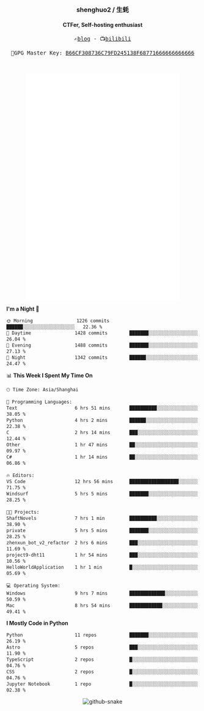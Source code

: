 <h3 align="center"> shenghuo2 / 生蚝 </h3>
<h4 align="center" >CTFer, Self-hosting enthusiast</h3>


<p align="center">
  <samp>
    ✍️<a href="https://blog.shenghuo2.top/">blog</a> -
    📺<a href="https://space.bilibili.com/85894935">bilibili</a>
  </samp>
</p>
<p align="center">
  <samp>
     🔐GPG Master Key: <a align="center" href="https://github.com/shenghuo2.gpg">B66CF308736C79FD245138F68771666666666666</a>
  </samp>
</p>
<br>
<p align="center">
  <a href="https://github.com/shenghuo2">
    <img width="400" align="top" src="https://github.com/shenghuo2/shenghuo2/blob/main/metrics.left.svg" />
  </a>
  <a href="https://github.com/shenghuo2">
    <img width="400" align="top" src="https://github.com/shenghuo2/shenghuo2/blob/main/metrics.right.svg" />
  </a>
</p>


<!--START_SECTION:waka-->
**I'm a Night 🦉** 

```text
🌞 Morning                1226 commits        ██████░░░░░░░░░░░░░░░░░░░   22.36 % 
🌆 Daytime                1428 commits        ███████░░░░░░░░░░░░░░░░░░   26.04 % 
🌃 Evening                1488 commits        ███████░░░░░░░░░░░░░░░░░░   27.13 % 
🌙 Night                  1342 commits        ██████░░░░░░░░░░░░░░░░░░░   24.47 % 
```


📊 **This Week I Spent My Time On** 

```text
🕑︎ Time Zone: Asia/Shanghai

💬 Programming Languages: 
Text                     6 hrs 51 mins       ██████████░░░░░░░░░░░░░░░   38.05 % 
Python                   4 hrs 2 mins        ██████░░░░░░░░░░░░░░░░░░░   22.38 % 
C                        2 hrs 14 mins       ███░░░░░░░░░░░░░░░░░░░░░░   12.44 % 
Other                    1 hr 47 mins        ██░░░░░░░░░░░░░░░░░░░░░░░   09.97 % 
C#                       1 hr 14 mins        ██░░░░░░░░░░░░░░░░░░░░░░░   06.86 % 

🔥 Editors: 
VS Code                  12 hrs 56 mins      ██████████████████░░░░░░░   71.75 % 
Windsurf                 5 hrs 5 mins        ███████░░░░░░░░░░░░░░░░░░   28.25 % 

🐱‍💻 Projects: 
ShaftNovels              7 hrs 1 min         ██████████░░░░░░░░░░░░░░░   38.90 % 
private                  5 hrs 5 mins        ███████░░░░░░░░░░░░░░░░░░   28.25 % 
zhenxun_bot_v2_refactor  2 hrs 6 mins        ███░░░░░░░░░░░░░░░░░░░░░░   11.69 % 
project9-dht11           1 hr 54 mins        ███░░░░░░░░░░░░░░░░░░░░░░   10.56 % 
HelloWorldApplication    1 hr 1 min          █░░░░░░░░░░░░░░░░░░░░░░░░   05.69 % 

💻 Operating System: 
Windows                  9 hrs 7 mins        █████████████░░░░░░░░░░░░   50.59 % 
Mac                      8 hrs 54 mins       ████████████░░░░░░░░░░░░░   49.41 % 
```

**I Mostly Code in Python** 

```text
Python                   11 repos            ███████░░░░░░░░░░░░░░░░░░   26.19 % 
Astro                    5 repos             ███░░░░░░░░░░░░░░░░░░░░░░   11.90 % 
TypeScript               2 repos             █░░░░░░░░░░░░░░░░░░░░░░░░   04.76 % 
CSS                      2 repos             █░░░░░░░░░░░░░░░░░░░░░░░░   04.76 % 
Jupyter Notebook         1 repo              █░░░░░░░░░░░░░░░░░░░░░░░░   02.38 % 
```




<!--END_SECTION:waka-->


<div align="center">
  <picture>
    <source media="(prefers-color-scheme: dark)" srcset="https://gist.githubusercontent.com/shenghuo2/bfce20b14ab0484cef03bae6e60e0b3a/raw/github-snake-dark.svg" />
    <source media="(prefers-color-scheme: light)" srcset="https://gist.githubusercontent.com/shenghuo2/bfce20b14ab0484cef03bae6e60e0b3a/raw/github-snake.svg" />
    <img alt="github-snake" src="https://gist.githubusercontent.com/shenghuo2/bfce20b14ab0484cef03bae6e60e0b3a/raw/github-snake.svg" />
  </picture>
</div>

<!--
**shenghuo2/shenghuo2** is a ✨ _special_ ✨ repository because its `README.md` (this file) appears on your GitHub profile.

Here are some ideas to get you started:

- 🔭 I’m currently working on ...
- 🌱 I’m currently learning ...
- 👯 I’m looking to collaborate on ...
- 🤔 I’m looking for help with ...
- 💬 Ask me about ...
- 📫 How to reach me: ...
- 😄 Pronouns: ...
- ⚡ Fun fact: ...
-->
